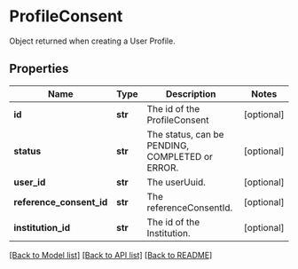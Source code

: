 # ProfileConsent

Object returned when creating a User Profile.
## Properties
Name | Type | Description | Notes
------------ | ------------- | ------------- | -------------
**id** | **str** | The id of the ProfileConsent | [optional] 
**status** | **str** | The status, can be PENDING, COMPLETED or ERROR. | [optional] 
**user_id** | **str** | The userUuid. | [optional] 
**reference_consent_id** | **str** | The referenceConsentId. | [optional] 
**institution_id** | **str** | The id of the Institution. | [optional] 

[[Back to Model list]](../README.md#documentation-for-models) [[Back to API list]](../README.md#documentation-for-api-endpoints) [[Back to README]](../README.md)


